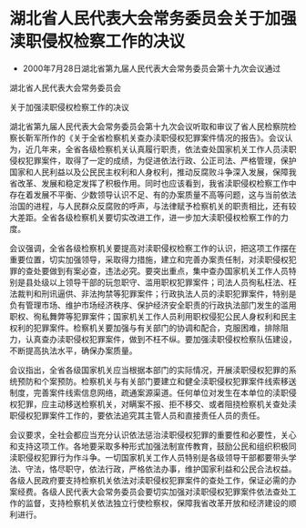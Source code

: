 # 湖北省人民代表大会常务委员会关于加强渎职侵权检察工作的决议

- 2000年7月28日湖北省第九届人民代表大会常务委员会第十九次会议通过

<!-- INFO END -->

湖北省人民代表大会常务委员会

关于加强渎职侵权检察工作的决议

湖北省第九届人民代表大会常务委员会第十九次会议听取和审议了省人民检察院检察长靳军所作的《关于全省检察机关查办渎职侵权犯罪案件情况的报告》。会议认为，近几年来，全省各级检察机关认真履行职责，依法查处国家机关工作人员渎职侵权犯罪案件，取得了一定的成绩，为促进依法行政、公正司法、严格管理，保护国家和人民利益以及公民民主权利和人身权利，推动反腐败斗争深入发展，保障我省改革、发展和稳定发挥了积极作用。同时也应该看到，我省渎职侵权检察工作中存在着发展不平衡、少数领导认识不足、有的办案质量不高等问题，这与当前依法治国的进程，与人民群众反腐败的呼声，与法律赋予检察机关的职责相比，还有较大差距。全省各级检察机关要切实改进工作，进一步加大渎职侵权检察工作的力度。

会议强调，全省各级检察机关要提高对渎职侵权检察工作的认识，把这项工作摆在重要位置，切实加强领导，采取得力措施，建立和完善办案责任制，对渎职侵权犯罪的查处要做到有案必查，违法必究。要突出重点，集中查办国家机关工作人员特别是县处级以上领导干部的玩忽职守、滥用职权犯罪案件；司法人员徇私枉法、枉法裁判和刑讯逼供、非法拘禁等犯罪案件；行政执法人员的渎职犯罪案件，特别是负有管理市场、维护市场经济秩序、保护经济安全职责的行政执法部门发生的滥用职权、徇私舞弊等犯罪案件；国家机关工作人员利用职权侵犯公民人身权利和民主权利的犯罪案件。检察机关要加强与有关部门的协调和配合，克服困难，排除阻力，认真查办渎职侵权犯罪案件，做到不枉不纵。要加强渎职侵权检察队伍建设，不断提高执法水平，确保办案质量。

会议指出，全省各级国家机关应当根据本部门的实际情况，开展渎职侵权犯罪的系统预防和个案预防。检察机关与有关部门要建立和健全渎职侵权犯罪案件线索移送制度，完善案件线索信息网络，疏通案源渠道。任何单位对发生在本单位的渎职侵权犯罪，应主动移送检察机关，对瞒案不报、拒不移交、或者阻挠检察机关查处渎职侵权犯罪案件工作的，要依法追究其主管人员和直接责任人员的责任。

会议要求，全社会都应当充分认识依法惩治渎职侵权犯罪的重要性和必要性，关心和支持这项工作。各地要采取多种形式加强法制宣传教育，鼓励公民和组织积极同渎职侵权犯罪行为作斗争。一切国家机关工作人员特别是各级领导干部都要带头学法、守法，恪尽职守，依法行政，严格依法办事，维护国家利益和公民合法权益。各级人民政府要支持检察机关依法对渎职侵权犯罪案件的查处工作，保证必需的办案经费。各级人民代表大会常务委员会要切实加强对渎职侵权犯罪案件依法查处工作的监督，支持检察机关依法独立行使检察权，保障我省改革开放和经济建设的顺利进行。
